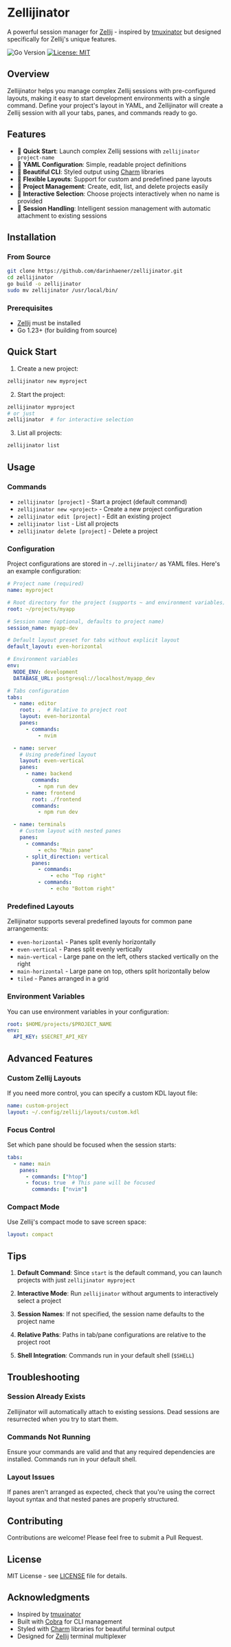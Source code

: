# Zellijinator

A powerful session manager for [Zellij](https://zellij.dev/) - inspired by [tmuxinator](https://github.com/tmuxinator/tmuxinator) but designed specifically for Zellij's unique features.

![Go Version](https://img.shields.io/badge/Go-1.23+-00ADD8?style=flat&logo=go)
[![License: MIT](https://img.shields.io/badge/License-MIT-yellow.svg)](https://opensource.org/licenses/MIT)

## Overview

Zellijinator helps you manage complex Zellij sessions with pre-configured layouts, making it easy to start development environments with a single command. Define your project's layout in YAML, and Zellijinator will create a Zellij session with all your tabs, panes, and commands ready to go.

## Features

- 🚀 **Quick Start**: Launch complex Zellij sessions with `zellijinator project-name`
- 📝 **YAML Configuration**: Simple, readable project definitions
- 🎨 **Beautiful CLI**: Styled output using [Charm](https://charm.sh) libraries
- 🔧 **Flexible Layouts**: Support for custom and predefined pane layouts
- 📁 **Project Management**: Create, edit, list, and delete projects easily
- 🎯 **Interactive Selection**: Choose projects interactively when no name is provided
- 🔄 **Session Handling**: Intelligent session management with automatic attachment to existing sessions

## Installation

### From Source

```bash
git clone https://github.com/darinhaener/zellijinator.git
cd zellijinator
go build -o zellijinator
sudo mv zellijinator /usr/local/bin/
```

### Prerequisites

- [Zellij](https://zellij.dev/) must be installed
- Go 1.23+ (for building from source)

## Quick Start

1. Create a new project:
```bash
zellijinator new myproject
```

2. Start the project:
```bash
zellijinator myproject
# or just
zellijinator  # for interactive selection
```

3. List all projects:
```bash
zellijinator list
```

## Usage

### Commands

- `zellijinator [project]` - Start a project (default command)
- `zellijinator new <project>` - Create a new project configuration
- `zellijinator edit [project]` - Edit an existing project
- `zellijinator list` - List all projects
- `zellijinator delete [project]` - Delete a project

### Configuration

Project configurations are stored in `~/.zellijinator/` as YAML files. Here's an example configuration:

```yaml
# Project name (required)
name: myproject

# Root directory for the project (supports ~ and environment variables)
root: ~/projects/myapp

# Session name (optional, defaults to project name)
session_name: myapp-dev

# Default layout preset for tabs without explicit layout
default_layout: even-horizontal

# Environment variables
env:
  NODE_ENV: development
  DATABASE_URL: postgresql://localhost/myapp_dev

# Tabs configuration
tabs:
  - name: editor
    root: .  # Relative to project root
    layout: even-horizontal
    panes:
      - commands:
          - nvim

  - name: server
    # Using predefined layout
    layout: even-vertical
    panes:
      - name: backend
        commands:
          - npm run dev
      - name: frontend
        root: ./frontend
        commands:
          - npm run dev

  - name: terminals
    # Custom layout with nested panes
    panes:
      - commands:
          - echo "Main pane"
      - split_direction: vertical
        panes:
          - commands:
              - echo "Top right"
          - commands:
              - echo "Bottom right"
```

### Predefined Layouts

Zellijinator supports several predefined layouts for common pane arrangements:

- `even-horizontal` - Panes split evenly horizontally
- `even-vertical` - Panes split evenly vertically  
- `main-vertical` - Large pane on the left, others stacked vertically on the right
- `main-horizontal` - Large pane on top, others split horizontally below
- `tiled` - Panes arranged in a grid

### Environment Variables

You can use environment variables in your configuration:

```yaml
root: $HOME/projects/$PROJECT_NAME
env:
  API_KEY: $SECRET_API_KEY
```

## Advanced Features

### Custom Zellij Layouts

If you need more control, you can specify a custom KDL layout file:

```yaml
name: custom-project
layout: ~/.config/zellij/layouts/custom.kdl
```

### Focus Control

Set which pane should be focused when the session starts:

```yaml
tabs:
  - name: main
    panes:
      - commands: ["htop"]
      - focus: true  # This pane will be focused
        commands: ["nvim"]
```

### Compact Mode

Use Zellij's compact mode to save screen space:

```yaml
layout: compact
```

## Tips

1. **Default Command**: Since `start` is the default command, you can launch projects with just `zellijinator myproject`

2. **Interactive Mode**: Run `zellijinator` without arguments to interactively select a project

3. **Session Names**: If not specified, the session name defaults to the project name

4. **Relative Paths**: Paths in tab/pane configurations are relative to the project root

5. **Shell Integration**: Commands run in your default shell (`$SHELL`)

## Troubleshooting

### Session Already Exists

Zellijinator will automatically attach to existing sessions. Dead sessions are resurrected when you try to start them.

### Commands Not Running

Ensure your commands are valid and that any required dependencies are installed. Commands run in your default shell.

### Layout Issues

If panes aren't arranged as expected, check that you're using the correct layout syntax and that nested panes are properly structured.

## Contributing

Contributions are welcome! Please feel free to submit a Pull Request.

## License

MIT License - see [LICENSE](LICENSE) file for details.

## Acknowledgments

- Inspired by [tmuxinator](https://github.com/tmuxinator/tmuxinator)
- Built with [Cobra](https://github.com/spf13/cobra) for CLI management
- Styled with [Charm](https://charm.sh) libraries for beautiful terminal output
- Designed for [Zellij](https://zellij.dev/) terminal multiplexer